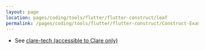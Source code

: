 ```yaml
---
layout: page
location: pages/coding/tools/flutter/flutter-construct/leaf
permalink: /pages/coding/tools/flutter/flutter-construct/Construct-Examples
---
```


- See [clare-tech (accessible to Clare only)](https://github.com/claresudbery/clare-tech/tree/master/career/Construct/flutter-construct/construct-examples.md)